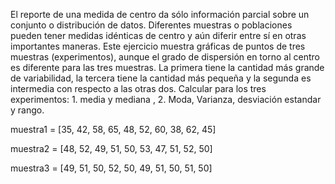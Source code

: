 El reporte de una medida de centro da sólo información parcial sobre un conjunto o distribución de datos. Diferentes muestras o poblaciones pueden tener medidas idénticas de centro y aún diferir entre sí en otras importantes maneras. Este ejercicio muestra gráficas de
puntos de tres muestras (experimentos), aunque el grado de dispersión en torno al centro es diferente para las tres muestras. La primera tiene la cantidad más grande de variabilidad, la tercera tiene la cantidad más pequeña y la segunda es intermedia con respecto a las otras dos. Calcular para los tres experimentos: 1. media y mediana , 2. Moda, Varianza, desviación estandar y rango.

muestra1 = [35, 42, 58, 65, 48, 52, 60, 38, 62, 45]

muestra2 = [48, 52, 49, 51, 50, 53, 47, 51, 52, 50]

muestra3 = [49, 51, 50, 52, 50, 49, 51, 50, 51, 50]
